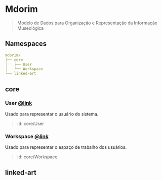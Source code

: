 # Mdorim

> Modelo de Dados para Organização e Representação da Informação Museológica

## Namespaces

```yaml
mdorim/
├── core
│   ├── User
│   └── Workspace
└── linked-art
```

## core

### User [@link](../src/schemas/User.ts)

Usado para representar o usuário do sistema.

> id: core/User

### Workspace [@link](../src/schemas/Workspace.ts)

Usado para representar o espaço de trabalho dos usuários.

> id: core/Workspace

## linked-art
